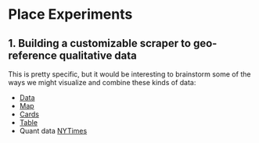 # Place Experiments

## 1. Building a customizable scraper to geo-reference qualitative data
This is pretty specific, but it would be interesting to brainstorm some of the ways we might visualize and combine these kinds of data:

* [Data](https://vanwars.github.io/place-prototypes/demos/code.html)
* [Map](https://vanwars.github.io/place-prototypes/demos/map.html)
* [Cards](https://vanwars.github.io/place-prototypes/demos/index.html)
* [Table](https://vanwars.github.io/place-prototypes/demos/chart.html)
* Quant data [NYTimes](https://github.com/nytimes/covid-19-data/blob/master/us-states.csv)
